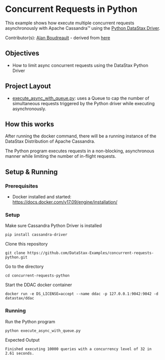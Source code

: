 # Concurrent Requests in Python
This example shows how execute multiple concurrent requests asynchronously with Apache Cassandra™ using the [Python DataStax Driver](https://docs.datastax.com/en/developer/python-driver/latest).

Contributor(s): [Alan Boudreault](https://github.com/aboudreault) - derived from [here](https://github.com/datastax/python-driver/tree/master/examples/concurrent_executions)

## Objectives
- How to limit async concurrent requests using the DataStax Python Driver

## Project Layout
- [execute_async_with_queue.py](execute_async_with_queue.py): uses a Queue to cap the number of simultaneous requests triggered by the Python driver while executing asynchronously. 

## How this works
After running the docker command, there will be a running instance of the DataStax Distribution of Apache Cassandra.

The Python program executes requests in a non-blocking, asynchronous manner while limiting the number of in-flight requests.

## Setup & Running
### Prerequisites
- Docker installed and started: https://docs.docker.com/v17.09/engine/installation/

### Setup
Make sure Cassandra Python Driver is installed
```
pip install cassandra-driver
```
Clone this repository
```
git clone https://github.com/DataStax-Examples/concurrent-requests-python.git
```

Go to the directory
```
cd concurrent-requests-python
```

Start the DDAC docker container
```
docker run -e DS_LICENSE=accept --name ddac -p 127.0.0.1:9042:9042 -d datastax/ddac 
```


### Running
 
Run the Python program
```
python execute_async_with_queue.py
```

Expected Output
```
Finished executing 10000 queries with a concurrency level of 32 in 2.61 seconds.
```
